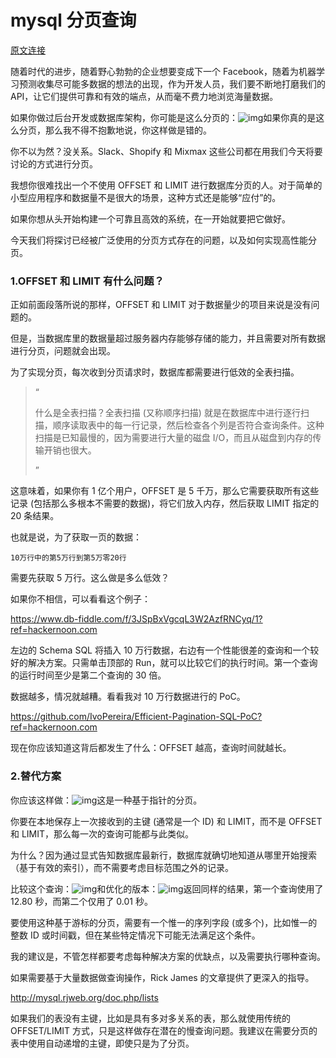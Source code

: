 

# mysql 分页查询

[原文连接](https://mp.weixin.qq.com/s/NtdG3pOS1UHMJqJuBPetig)

随着时代的进步，随着野心勃勃的企业想要变成下一个 Facebook，随着为机器学习预测收集尽可能多数据的想法的出现，作为开发人员，我们要不断地打磨我们的 API，让它们提供可靠和有效的端点，从而毫不费力地浏览海量数据。

如果你做过后台开发或数据库架构，你可能是这么分页的：![img](https://mmbiz.qpic.cn/mmbiz_png/eukZ9J6BEiaekmAmFnXqkFF4m0BZ41r5bCLmTdlsPqfX8aicYbHT72t38P7ib1yexhudJ3O2Szgd7MiaPtMcpMFVCA/640?wx_fmt=png&wxfrom=5&wx_lazy=1&wx_co=1)如果你真的是这么分页，那么我不得不抱歉地说，你这样做是错的。

你不以为然？没关系。Slack、Shopify 和 Mixmax 这些公司都在用我们今天将要讨论的方式进行分页。

我想你很难找出一个不使用 OFFSET 和 LIMIT 进行数据库分页的人。对于简单的小型应用程序和数据量不是很大的场景，这种方式还是能够“应付”的。

如果你想从头开始构建一个可靠且高效的系统，在一开始就要把它做好。

今天我们将探讨已经被广泛使用的分页方式存在的问题，以及如何实现高性能分页。

### 1.OFFSET 和 LIMIT 有什么问题？

正如前面段落所说的那样，OFFSET 和 LIMIT 对于数据量少的项目来说是没有问题的。

但是，当数据库里的数据量超过服务器内存能够存储的能力，并且需要对所有数据进行分页，问题就会出现。

为了实现分页，每次收到分页请求时，数据库都需要进行低效的全表扫描。

> “
>
> 什么是全表扫描？全表扫描 (又称顺序扫描) 就是在数据库中进行逐行扫描，顺序读取表中的每一行记录，然后检查各个列是否符合查询条件。这种扫描是已知最慢的，因为需要进行大量的磁盘 I/O，而且从磁盘到内存的传输开销也很大。
>
> ”

这意味着，如果你有 1 亿个用户，OFFSET 是 5 千万，那么它需要获取所有这些记录 (包括那么多根本不需要的数据)，将它们放入内存，然后获取 LIMIT 指定的 20 条结果。

也就是说，为了获取一页的数据：

```
10万行中的第5万行到第5万零20行
```

需要先获取 5 万行。这么做是多么低效？

如果你不相信，可以看看这个例子：

https://www.db-fiddle.com/f/3JSpBxVgcqL3W2AzfRNCyq/1?ref=hackernoon.com

左边的 Schema SQL 将插入 10 万行数据，右边有一个性能很差的查询和一个较好的解决方案。只需单击顶部的 Run，就可以比较它们的执行时间。第一个查询的运行时间至少是第二个查询的 30 倍。

数据越多，情况就越糟。看看我对 10 万行数据进行的 PoC。

https://github.com/IvoPereira/Efficient-Pagination-SQL-PoC?ref=hackernoon.com

现在你应该知道这背后都发生了什么：OFFSET 越高，查询时间就越长。

### 2.替代方案

你应该这样做：![img](https://mmbiz.qpic.cn/mmbiz_png/eukZ9J6BEiaekmAmFnXqkFF4m0BZ41r5bjTggs2IAEVt06aat2EXxpkUKzr0bdOyyv9K9wh0tfrLsbULkoAfibpA/640?wx_fmt=png&wxfrom=5&wx_lazy=1&wx_co=1)这是一种基于指针的分页。

你要在本地保存上一次接收到的主键 (通常是一个 ID) 和 LIMIT，而不是 OFFSET 和 LIMIT，那么每一次的查询可能都与此类似。

为什么？因为通过显式告知数据库最新行，数据库就确切地知道从哪里开始搜索（基于有效的索引），而不需要考虑目标范围之外的记录。

比较这个查询：![img](https://mmbiz.qpic.cn/mmbiz_png/eukZ9J6BEiaekmAmFnXqkFF4m0BZ41r5bThfVibibt68uElPjmvanZ1afmMKiaMqr9J2lQribhJFzcVQueUiaPYjTVyQ/640?wx_fmt=png&wxfrom=5&wx_lazy=1&wx_co=1)和优化的版本：![img](https://mmbiz.qpic.cn/mmbiz_png/eukZ9J6BEiaekmAmFnXqkFF4m0BZ41r5bG24W2C6juUf83gIHBXFjH4gaQw3frEuiaDxOEb4LANnRQwNvxXVxnibA/640?wx_fmt=png&wxfrom=5&wx_lazy=1&wx_co=1)返回同样的结果，第一个查询使用了 12.80 秒，而第二个仅用了 0.01 秒。

要使用这种基于游标的分页，需要有一个惟一的序列字段 (或多个)，比如惟一的整数 ID 或时间戳，但在某些特定情况下可能无法满足这个条件。

我的建议是，不管怎样都要考虑每种解决方案的优缺点，以及需要执行哪种查询。

如果需要基于大量数据做查询操作，Rick James 的文章提供了更深入的指导。

http://mysql.rjweb.org/doc.php/lists

如果我们的表没有主键，比如是具有多对多关系的表，那么就使用传统的 OFFSET/LIMIT 方式，只是这样做存在潜在的慢查询问题。我建议在需要分页的表中使用自动递增的主键，即使只是为了分页。
